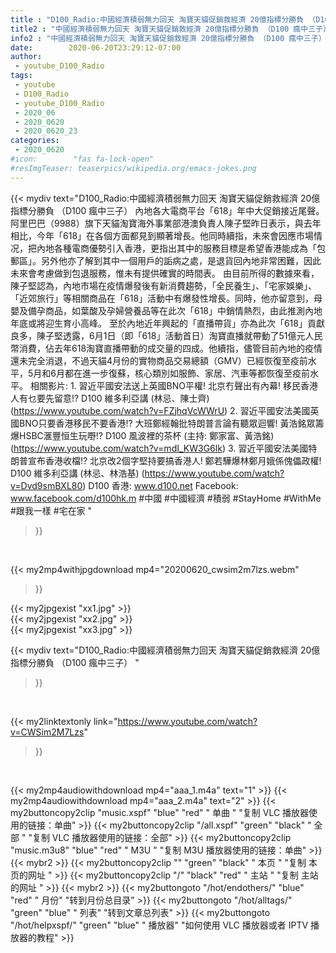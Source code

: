 ```yaml
---
title : "D100_Radio:中國經濟積弱無力回天 淘寶天貓促銷救經濟 20億指標分勝負 （D100 瘋中三子） "
title2 : "中國經濟積弱無力回天 淘寶天貓促銷救經濟 20億指標分勝負 （D100 瘋中三子） "
info2 : "中國經濟積弱無力回天 淘寶天貓促銷救經濟 20億指標分勝負 （D100 瘋中三子）  內地各大電商平台「618」年中大促銷接近尾聲。阿里巴巴（9988）旗下天貓淘寶海外事業部港澳負責人陳子堅昨日表示，與去年相比，今年「618」在各個方面都見到顯著增長。他同時續指，未來會因應市場情况，把內地各種電商優勢引入香港，更指出其中的服務目標是希望香港能成為「包郵區」。另外他亦了解到其中一個用戶的詬病之處，是退貨回內地非常困難，因此未來會考慮做到包退服務，惟未有提供確實的時間表。  由目前所得的數據來看，陳子堅認為，內地市場在疫情爆發後有新消費趨勢，「全民養生」、「宅家娛樂」、「近郊旅行」等相關商品在「618」活動中有爆發性增長。同時，他亦留意到，母嬰及備孕商品，如葉酸及孕婦營養品等在此次「618」中銷情熱烈，由此推測內地年底或將迎生育小高峰。  至於內地近年興起的「直播帶貨」亦為此次「618」貢獻良多，陳子堅透露，6月1日（即「618」活動首日）淘寶直播就帶動了51億元人民幣消費，佔去年618淘寶直播帶動的成交量的四成。他續指，儘管目前內地的疫情還未完全消退，不過天貓4月份的實物商品交易總額（GMV）已經恢復至疫前水平，5月和6月都在進一步復蘇，核心類別如服飾、家居、汽車等都恢復至疫前水平。  相關影片: 1. 習近平國安法送上英國BNO平權! 北京冇聲出有內幕! 移民香港人有乜要先留意!?  D100 維多利亞講 (林忌、陳士齊) (https://www.youtube.com/watch?v=FZjhqVcWWrU) 2. 習近平國安法美國英國BNO只要香港移民不要香港!? 大班鄭經翰批特朗普言論有聽眾迴響! 黃浩銘眾籌爆HSBC滙豐恒生玩嘢!? D100 風波裡的茶杯 (主持: 鄭家富、黃浩銘) (https://www.youtube.com/watch?v=mdI_KW3G6lk) 3. 習近平國安法美國特朗普宣布香港收檔!? 北京改2個字堅持要搞香港人! 鄭若驊爆林鄭月娥係傀儡政權! D100 維多利亞講 (林忌、林浩基) (https://www.youtube.com/watch?v=Dvd9smBXL80)  D100 香港: www.d100.net Facebook: www.facebook.com/d100hk.m  #中國 #中國經濟 #積弱 #StayHome #WithMe #跟我一樣 #宅在家 "
date:        2020-06-20T23:29:12-07:00
author:
 - youtube_D100_Radio
tags:
 - youtube
 - D100_Radio
 - youtube_D100_Radio
 - 2020_06
 - 2020_0620
 - 2020_0620_23
categories:
 - 2020_0620
#icon:        "fas fa-lock-open"
#resImgTeaser: teaserpics/wikipedia.org/emacs-jokes.png
---
```


{{< mydiv text="D100_Radio:中國經濟積弱無力回天 淘寶天貓促銷救經濟 20億指標分勝負 （D100 瘋中三子）  內地各大電商平台「618」年中大促銷接近尾聲。阿里巴巴（9988）旗下天貓淘寶海外事業部港澳負責人陳子堅昨日表示，與去年相比，今年「618」在各個方面都見到顯著增長。他同時續指，未來會因應市場情况，把內地各種電商優勢引入香港，更指出其中的服務目標是希望香港能成為「包郵區」。另外他亦了解到其中一個用戶的詬病之處，是退貨回內地非常困難，因此未來會考慮做到包退服務，惟未有提供確實的時間表。  由目前所得的數據來看，陳子堅認為，內地市場在疫情爆發後有新消費趨勢，「全民養生」、「宅家娛樂」、「近郊旅行」等相關商品在「618」活動中有爆發性增長。同時，他亦留意到，母嬰及備孕商品，如葉酸及孕婦營養品等在此次「618」中銷情熱烈，由此推測內地年底或將迎生育小高峰。  至於內地近年興起的「直播帶貨」亦為此次「618」貢獻良多，陳子堅透露，6月1日（即「618」活動首日）淘寶直播就帶動了51億元人民幣消費，佔去年618淘寶直播帶動的成交量的四成。他續指，儘管目前內地的疫情還未完全消退，不過天貓4月份的實物商品交易總額（GMV）已經恢復至疫前水平，5月和6月都在進一步復蘇，核心類別如服飾、家居、汽車等都恢復至疫前水平。  相關影片: 1. 習近平國安法送上英國BNO平權! 北京冇聲出有內幕! 移民香港人有乜要先留意!?  D100 維多利亞講 (林忌、陳士齊) (https://www.youtube.com/watch?v=FZjhqVcWWrU) 2. 習近平國安法美國英國BNO只要香港移民不要香港!? 大班鄭經翰批特朗普言論有聽眾迴響! 黃浩銘眾籌爆HSBC滙豐恒生玩嘢!? D100 風波裡的茶杯 (主持: 鄭家富、黃浩銘) (https://www.youtube.com/watch?v=mdI_KW3G6lk) 3. 習近平國安法美國特朗普宣布香港收檔!? 北京改2個字堅持要搞香港人! 鄭若驊爆林鄭月娥係傀儡政權! D100 維多利亞講 (林忌、林浩基) (https://www.youtube.com/watch?v=Dvd9smBXL80)  D100 香港: www.d100.net Facebook: www.facebook.com/d100hk.m  #中國 #中國經濟 #積弱 #StayHome #WithMe #跟我一樣 #宅在家 "
>}}
<br>


{{< my2mp4withjpgdownload mp4="20200620_cwsim2m7lzs.webm"
>}}

{{< my2jpgexist "xx1.jpg" >}}<br>
{{< my2jpgexist "xx2.jpg" >}}<br>
{{< my2jpgexist "xx3.jpg" >}}<br>



{{< mydiv text="D100_Radio:中國經濟積弱無力回天 淘寶天貓促銷救經濟 20億指標分勝負 （D100 瘋中三子） "
>}}
<br>

{{< my2linktextonly link="https://www.youtube.com/watch?v=CWSim2M7Lzs"
>}}


<br>

{{< my2mp4audiowithdownload mp4="aaa_1.m4a"    text="1" >}}
{{< my2mp4audiowithdownload mp4="aaa_2.m4a"    text="2" >}}
{{< my2buttoncopy2clip "music.xspf"        "blue"   "red"    " 单曲 "  "复制 VLC 播放器使用的链接：单曲" >}} {{< my2buttoncopy2clip "/all.xspf"         "green"  "black"  " 全部 "  "复制 VLC 播放器使用的链接：全部" >}} {{< my2buttoncopy2clip "music.m3u8"        "blue"   "red"    " M3U  "    "复制 M3U 播放器使用的链接：单曲" >}} {{< mybr2 >}} {{< my2buttoncopy2clip ""                  "green"  "black"  " 本页 "    "复制 本页的网址 " >}} {{< my2buttoncopy2clip "/"                 "black"  "red"    " 主站 "    "复制 主站的网址 " >}} {{< mybr2 >}} {{< my2buttongoto      "/hot/endothers/"   "blue"   "red"    " 月份"   "转到月份总目录" >}} {{< my2buttongoto      "/hot/alltags/"     "green"  "blue"   " 列表"   "转到文章总列表" >}} {{< my2buttongoto      "/hot/helpxspf/"    "green"  "blue"   " 播放器" "如何使用 VLC 播放器或者 IPTV 播放器的教程" >}} 
